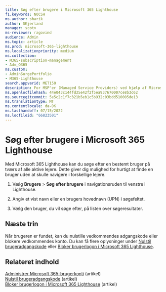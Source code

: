 ```yaml
---
title: Søg efter brugere i Microsoft 365 Lighthouse
f1.keywords: NOCSH
ms.author: sharik
author: SKjerland
manager: scotv
ms-reviewer: ragovind
audience: Admin
ms.topic: article
ms.prod: microsoft-365-lighthouse
ms.localizationpriority: medium
ms.collection:
- M365-subscription-management
- Adm_O365
ms.custom:
- AdminSurgePortfolio
- M365-Lighthouse
search.appverid: MET150
description: For MSP'er (Managed Service Providers) ved hjælp af Microsoft 365 Lighthouse kan du få mere at vide om, hvordan du søger efter brugere.
ms.openlocfilehash: 44e043c144fd35e42f2f5ea937670007ce8b3c62
ms.sourcegitcommit: 5e5c2c1f7c321b5eb1c5b932c03bdd510005de13
ms.translationtype: MT
ms.contentlocale: da-DK
ms.lasthandoff: 07/15/2022
ms.locfileid: "66823501"
---
```

# <a name="search-for-users-in-microsoft-365-lighthouse"></a>Søg efter brugere i Microsoft 365 Lighthouse

Med Microsoft 365 Lighthouse kan du søge efter en bestemt bruger på tværs af alle aktive lejere. Dette giver dig mulighed for hurtigt at finde en bruger uden at skulle navigere i forskellige lejere.

1. Vælg **Brugere** > **Søg efter brugere** i navigationsruden til venstre i Lighthouse.

2. Angiv et vist navn eller en brugers hovednavn (UPN) i søgefeltet.

3. Vælg den bruger, du vil søge efter, på listen over søgeresultater.

## <a name="next-steps"></a>Næste trin

Når brugeren er fundet, kan du nulstille vedkommendes adgangskode eller blokere vedkommendes konto. Du kan få flere oplysninger under [Nulstil brugeradgangskode](m365-lighthouse-reset-user-password.md) eller [Bloker brugerlogon i Microsoft 365 Lighthouse](m365-lighthouse-block-user-signin.md).

## <a name="related-content"></a>Relateret indhold

[Administrer Microsoft 365-brugerkonti](../enterprise/manage-microsoft-365-accounts.md) (artikel)\
[Nulstil brugeradgangskode](m365-lighthouse-reset-user-password.md) (artikel)\
[Bloker brugerlogon i Microsoft 365 Lighthouse](m365-lighthouse-block-user-signin.md) (artikel)
